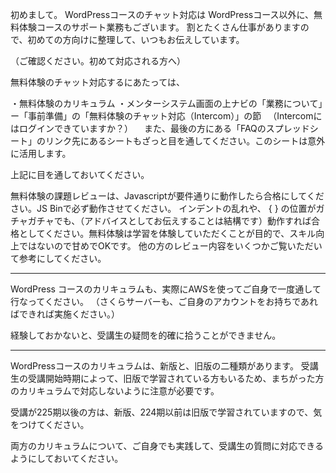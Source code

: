 初めまして。
WordPressコースのチャット対応は
WordPressコース以外に、無料体験コースのサポート業務もございます。
割とたくさん仕事がありますので、初めての方向けに整理して、いつもお伝えしています。

（ご確認ください。初めて対応される方へ）

無料体験のチャット対応するにあたっては、

・無料体験のカリキュラム
・メンターシステム画面の上ナビの「業務について」ー「事前準備」の「無料体験のチャット対応（Intercom）」の節
　（Intercomにはログインできていますか？）
　また、最後の方にある「FAQのスプレッドシート」のリンク先にあるシートもざっと目を通してください。このシートは意外に活用します。

上記に目を通しておいてください。


無料体験の課題レビューは、Javascriptが要件通りに動作したら合格にしてください。JS Binで必ず動作させてください。
インデントの乱れや、 { } の位置がガチャガチャでも、（アドバイスとしてお伝えすることは結構です）動作すれば合格としてください。無料体験は学習を体験していただくことが目的で、スキル向上ではないので甘めでOKです。
他の方のレビュー内容をいくつかご覧いただいて参考にしてください。

----

WordPress コースのカリキュラムも、実際にAWSを使ってご自身で一度通して行なってください。
（さくらサーバーも、ご自身のアカウントをお持ちであればできれば実施ください。）

経験しておかないと、受講生の疑問を的確に拾うことができません。

----

WordPressコースのカリキュラムは、新版と、旧版の二種類があります。
受講生の受講開始時期によって、旧版で学習されている方もいるため、まちがった方のカリキュラムで対応しないように注意が必要です。

受講が225期以後の方は、新版、224期以前は旧版で学習されていますので、気をつけてください。

両方のカリキュラムについて、ご自身でも実践して、受講生の質問に対応できるようにしておいてください。
